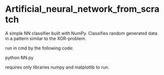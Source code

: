 # Artificial_neural_network_from_scratch
A simple NN classifier built with NumPy.
Classifies random generated data in a pattern similar to the XOR-problem.

run in cmd by the following code:

python NN.py

requires only libraries numpy and matplotlib to run.

